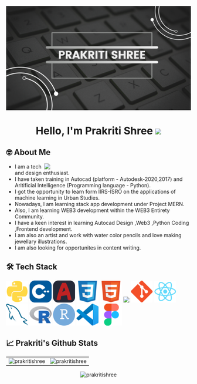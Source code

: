 <img src="https://github.com/prakritishree/prakritishree/blob/main/Github%20profile.png" align="center" width=1800>
<h1 align="center">Hello, I'm Prakriti Shree <img src="https://raw.githubusercontent.com/MartinHeinz/MartinHeinz/master/wave.gif" width="30px"> </h1>
<h2>🤓 About Me</h2>
<img src="https://user-images.githubusercontent.com/59734313/157189039-c09b3e38-9f42-42c0-ab54-14f1574190a7.gif" align="right" width =400>

- I am a tech and design enthusiast.
- I have taken training in Autocad (platform - Autodesk-2020,2017) and Aritificial Intelligence (Programming language - Python).
- I got the opportunity to learn form IIRS-ISRO on the applications of machine learning in Urban Studies.
- Nowadays, I am learning stack app development under Project MERN.
- Also, I am learning WEB3 development within the WEB3 Entirety Community.
- I have a keen interest in learning Autocad Design ,Web3 ,Python Coding ,Frontend development. 
- I am also an artist and work with water color pencils and love making jewellary illustrations.
- I am also looking for opportunites in content writing.

<h2>🛠 Tech Stack</h2>

<img src="https://github.com/devicons/devicon/blob/master/icons/python/python-plain.svg" width=60>
<img src="https://github.com/tandpfun/skill-icons/blob/main/icons/CPP.svg" width=60>
<img src="https://github.com/tandpfun/skill-icons/blob/main/icons/AutoCAD-Dark.svg" width=60>
<img src="https://github.com/devicons/devicon/blob/master/icons/css3/css3-original.svg" width=60>
<img src="https://github.com/devicons/devicon/blob/master/icons/html5/html5-original.svg" width=60>
<img src="https://cdn-icons-png.flaticon.com/128/270/270798.png" width=60>
<img src="https://github.com/devicons/devicon/blob/master/icons/git/git-original.svg" width=60>
<img src="https://github.com/devicons/devicon/blob/master/icons/react/react-original.svg" width=60>
<img src="https://github.com/devicons/devicon/blob/master/icons/mysql/mysql-original.svg" width=60>
<img src="https://github.com/devicons/devicon/blob/master/icons/r/r-original.svg" width=60>
<img src="https://github.com/devicons/devicon/blob/master/icons/rstudio/rstudio-original.svg" width=60>
<img src="https://github.com/devicons/devicon/blob/master/icons/vscode/vscode-original.svg" width=60>
<img src="https://github.com/devicons/devicon/blob/master/icons/figma/figma-original.svg" width=60>
<img src="https://komarev.com/ghpvc/?username=prakritishree&style=flat-square&color=blue" alt=""/>




<h2>📈 Prakriti's Github Stats</h2>
<table>
  <tr>
    <td><img src="https://github-readme-stats.vercel.app/api?username=prakritishree&show_icons=true&hide=&count_private=true&theme=dark&locale=en" alt="prakritishree" /></td>
    <td><img src="https://github-readme-stats.vercel.app/api/top-langs?username=prakritishree&show_icons=true&theme=dark&locale=en&layout=compact" alt="prakritishree" /></td>
  </tr>
</table>
<div align="center">
<p><img align="center" src="https://github-readme-streak-stats.herokuapp.com/?user=prakritishree&theme=dark" alt="prakritishree" /></p>
  </div>
  
